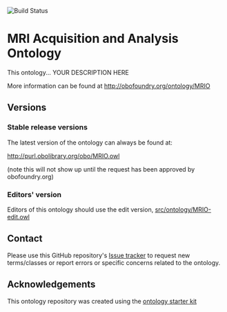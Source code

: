 
![Build Status](https://github.com/Buffalo-Ontology-Group/MRI_Ontology/workflows/CI/badge.svg)
# MRI Acquisition and Analysis Ontology

This ontology... YOUR DESCRIPTION HERE

More information can be found at http://obofoundry.org/ontology/MRIO

## Versions

### Stable release versions

The latest version of the ontology can always be found at:

http://purl.obolibrary.org/obo/MRIO.owl

(note this will not show up until the request has been approved by obofoundry.org)

### Editors' version

Editors of this ontology should use the edit version, [src/ontology/MRIO-edit.owl](src/ontology/MRIO-edit.owl)

## Contact

Please use this GitHub repository's [Issue tracker](https://github.com/Buffalo-Ontology-Group/MRI_Ontology/issues) to request new terms/classes or report errors or specific concerns related to the ontology.

## Acknowledgements

This ontology repository was created using the [ontology starter kit](https://github.com/INCATools/ontology-starter-kit)